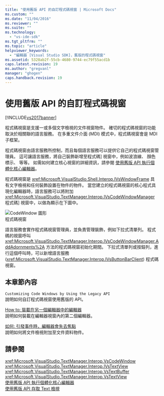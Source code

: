 ```yaml
---
title: "使用舊版 API 的自訂程式碼視窗 | Microsoft Docs"
ms.custom: ""
ms.date: "11/04/2016"
ms.reviewer: ""
ms.suite: ""
ms.technology: 
  - "vs-ide-sdk"
ms.tgt_pltfrm: ""
ms.topic: "article"
helpviewer_keywords: 
  - "編輯器 [Visual Studio SDK]，舊版的程式碼視窗"
ms.assetid: 5328ab2f-55cb-4680-9744-ec79f55acd1b
caps.latest.revision: 19
ms.author: "gregvanl"
manager: "ghogen"
caps.handback.revision: 19
---
```

# 使用舊版 API 的自訂程式碼視窗
[!INCLUDE[vs2017banner](../code-quality/includes/vs2017banner.md)]

程式碼視窗是支援一或多個文字檢視的文件視窗物件。 確切的程式碼視窗的功能取決於相關聯的語言服務。 在多重文件介面 \(MDI\) 模式中，程式碼視窗會是 MDI 子框架。  
  
 程式碼視窗由語言服務所控制，而且每個語言服務可以提供它自己的程式碼視窗管理員。 這可讓語言服務，將自己裝飾新增至程式碼\] 視窗中，例如波浪線、 顏色標示、 等等。 如需如何建立核心視窗的詳細資訊，請參閱 [使用舊版 API 執行個體化核心編輯器](../extensibility/instantiating-the-core-editor-by-using-the-legacy-api.md)。  
  
 程式碼視窗是 <xref:Microsoft.VisualStudio.Shell.Interop.IVsWindowFrame> 具有文字檢視和任何裝飾設置在物件的物件。 當您建立的程式碼視窗的核心程式具現化編輯器時，語言服務可以將附加 <xref:Microsoft.VisualStudio.TextManager.Interop.IVsCodeWindowManager> 程式碼\] 視窗中，以做為顯示在下圖中。  
  
 ![CodeWindow 圖形](../extensibility/media/vscodewindow.png "vscodewindow")  
程式碼視窗  
  
 語言服務會實作程式碼視窗管理員，並負責管理裝飾，例如下拉式清單列。 程式碼的視窗呼叫 <xref:Microsoft.VisualStudio.TextManager.Interop.IVsCodeWindowManager.AddAdornments%2A> 方法的程式碼視窗初始化期間。 下拉式清單列或按鈕列，進行這個呼叫時，可以新增語言服務 \(<xref:Microsoft.VisualStudio.TextManager.Interop.IVsButtonBarClient>\) 程式碼視窗。  
  
## 本章節內容  
 `Customizing Code Windows by Using the Legacy API`  
 說明如何自訂程式碼視窗使用舊版的 API。  
  
 [How to: 裝載在另一個編輯器中的編輯器](../extensibility/how-to-host-an-editor-in-another-editor.md)  
 說明如何裝載在編輯器視窗內的第二個編輯器。  
  
 [如何: 引發事件時，編輯器會失去焦點](../extensibility/how-to-fire-events-when-the-editor-loses-focus.md)  
 說明如何將文件檢視附加至文件資料物件。  
  
## 請參閱  
 <xref:Microsoft.VisualStudio.TextManager.Interop.VsCodeWindow>   
 <xref:Microsoft.VisualStudio.TextManager.Interop.IVsTextView>   
 <xref:Microsoft.VisualStudio.TextManager.Interop.VsTextBuffer>   
 <xref:Microsoft.VisualStudio.TextManager.Interop.VsTextView>   
 [使用舊版 API 執行個體化核心編輯器](../extensibility/instantiating-the-core-editor-by-using-the-legacy-api.md)   
 [使用舊版 API 存取 Text 檢視](../extensibility/accessing-thetext-view-by-using-the-legacy-api.md)